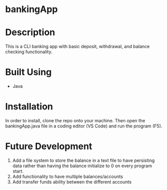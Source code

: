# bankingApp

# Description
This is a CLI banking app with basic deposit, withdrawal, and balance checking functionality.

# Built Using
- Java

# Installation
In order to install, clone the repo onto your machine. Then open the bankingApp.java file in a coding editor (VS Code) and run the program (F5).

# Future Development
1. Add a file system to store the balance in a text file to have persisting data rather than having the balance initialize to 0 on every program start.
2. Add functionality to have multiple balances/accounts
3. Add transfer funds ability between the different accounts